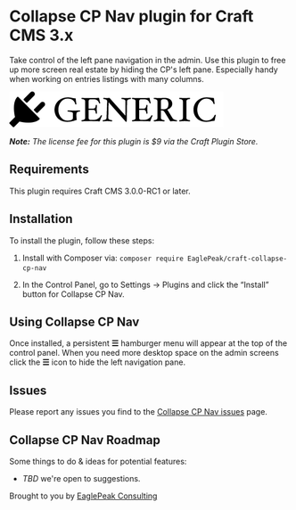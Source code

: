 # Collapse CP Nav plugin for Craft CMS 3.x
Take control of the left pane navigation in the admin.  Use this plugin to free up more screen real estate by hiding the CP's left pane. Especially handy when working on entries listings with many columns.

![Screenshot](resources/img/plugin-logo.png)

_**Note:** The license fee for this plugin is $9 via the Craft Plugin Store._

## Requirements
This plugin requires Craft CMS 3.0.0-RC1 or later.

## Installation
To install the plugin, follow these steps:

1. Install with Composer via:
   `composer require EaglePeak/craft-collapse-cp-nav`

3. In the Control Panel, go to Settings → Plugins and click the “Install” button for Collapse CP Nav.


## Using Collapse CP Nav
Once installed, a persistent **☰** hamburger menu will appear at the top of the control panel. When you need more desktop space on the admin screens click the **☰** icon to hide the left navigation pane.


## Issues
Please report any issues you find to the [Collapse CP Nav issues](https://github.com/EaglePeak/craft-collapse-cp-nav/issues) page.

## Collapse CP Nav Roadmap
Some things to do & ideas for potential features:

* _TBD_ we're open to suggestions.

Brought to you by [EaglePeak Consulting](https://www.eaglepeakweb.com/)
